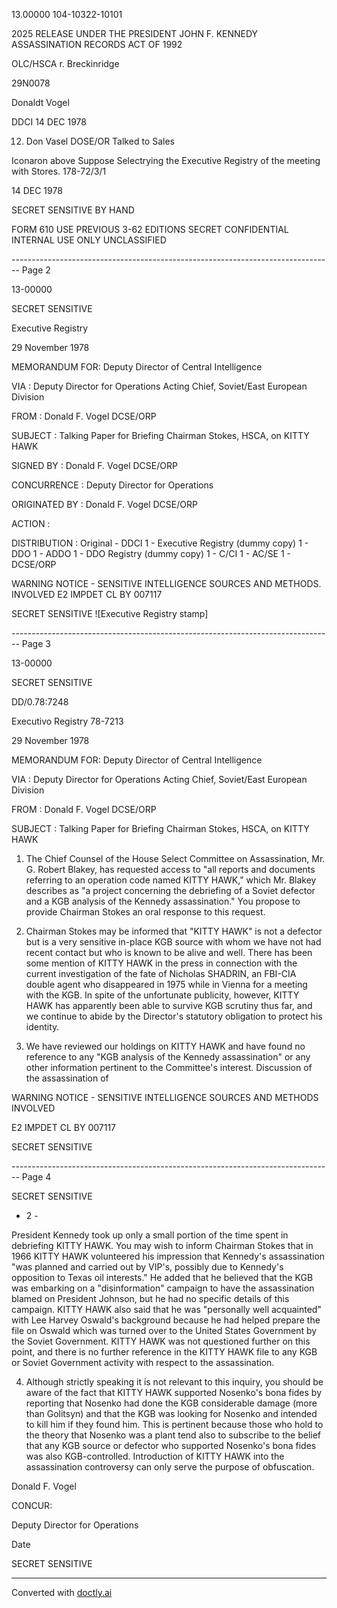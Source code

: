 13.00000
104-10322-10101

2025 RELEASE UNDER THE PRESIDENT JOHN F. KENNEDY ASSASSINATION RECORDS ACT OF 1992

OLC/HSCA
r. Breckinridge

29N0078

Donaldt Vogel

DDCI
14 DEC 1978

12. Don Vasel
    DOSE/OR Talked to Sales

Iconaron above
Suppose Selectrying the
Executive Registry of the meeting with Stores.
178-72/3/1

14 DEC 1978

SECRET SENSITIVE
BY HAND

FORM 610 USE PREVIOUS
3-62 EDITIONS
SECRET CONFIDENTIAL INTERNAL
USE ONLY UNCLASSIFIED


-------------------------------------------------------------------------------- Page 2

13-00000

SECRET SENSITIVE

Executive Registry

29 November 1978

MEMORANDUM FOR: Deputy Director of Central Intelligence

VIA : Deputy Director for Operations
Acting Chief, Soviet/East European Division

FROM : Donald F. Vogel
DCSE/ORP

SUBJECT : Talking Paper for Briefing Chairman Stokes,
HSCA, on KITTY HAWK

SIGNED BY : Donald F. Vogel
DCSE/ORP

CONCURRENCE : Deputy Director for Operations

ORIGINATED BY : Donald F. Vogel
DCSE/ORP

ACTION :

DISTRIBUTION : Original - DDCI
1 - Executive Registry (dummy copy)
1 - DDO
1 - ADDO
1 - DDO Registry (dummy copy)
1 - C/CI
1 - AC/SE
1 - DCSE/ORP

WARNING NOTICE - SENSITIVE INTELLIGENCE SOURCES AND METHODS.
INVOLVED E2 IMPDET CL BY 007117

SECRET SENSITIVE
![Executive Registry stamp]


-------------------------------------------------------------------------------- Page 3

13-00000

SECRET SENSITIVE

DD/0.78:7248

Executivo Registry
78-7213

29 November 1978

MEMORANDUM FOR: Deputy Director of Central Intelligence

VIA : Deputy Director for Operations
Acting Chief, Soviet/East European Division

FROM : Donald F. Vogel
DCSE/ORP

SUBJECT : Talking Paper for Briefing Chairman Stokes,
HSCA, on KITTY HAWK

1. The Chief Counsel of the House Select Committee on Assassination, Mr. G. Robert Blakey, has requested access to "all reports and documents referring to an operation code named KITTY HAWK," which Mr. Blakey describes as "a project concerning the debriefing of a Soviet defector and a KGB analysis of the Kennedy assassination." You propose to provide Chairman Stokes an oral response to this request.

2. Chairman Stokes may be informed that "KITTY HAWK" is not a defector but is a very sensitive in-place KGB source with whom we have not had recent contact but who is known to be alive and well. There has been some mention of KITTY HAWK in the press in connection with the current investigation of the fate of Nicholas SHADRIN, an FBI-CIA double agent who disappeared in 1975 while in Vienna for a meeting with the KGB. In spite of the unfortunate publicity, however, KITTY HAWK has apparently been able to survive KGB scrutiny thus far, and we continue to abide by the Director's statutory obligation to protect his identity.

3. We have reviewed our holdings on KITTY HAWK and have found no reference to any "KGB analysis of the Kennedy assassination" or any other information pertinent to the Committee's interest. Discussion of the assassination of

WARNING NOTICE - SENSITIVE INTELLIGENCE SOURCES AND METHODS INVOLVED

E2 IMPDET CL BY 007117

SECRET SENSITIVE


-------------------------------------------------------------------------------- Page 4

SECRET SENSITIVE

- 2 -

President Kennedy took up only a small portion of the time spent in debriefing KITTY HAWK. You may wish to inform Chairman Stokes that in 1966 KITTY HAWK volunteered his impression that Kennedy's assassination "was planned and carried out by VIP's, possibly due to Kennedy's opposition to Texas oil interests." He added that he believed that the KGB was embarking on a "disinformation" campaign to have the assassination blamed on President Johnson, but he had no specific details of this campaign. KITTY HAWK also said that he was "personally well acquainted" with Lee Harvey Oswald's background because he had helped prepare the file on Oswald which was turned over to the United States Government by the Soviet Government. KITTY HAWK was not questioned further on this point, and there is no further reference in the KITTY HAWK file to any KGB or Soviet Government activity with respect to the assassination.

4. Although strictly speaking it is not relevant to this inquiry, you should be aware of the fact that KITTY HAWK supported Nosenko's bona fides by reporting that Nosenko had done the KGB considerable damage (more than Golitsyn) and that the KGB was looking for Nosenko and intended to kill him if they found him. This is pertinent because those who hold to the theory that Nosenko was a plant tend also to subscribe to the belief that any KGB source or defector who supported Nosenko's bona fides was also KGB-controlled. Introduction of KITTY HAWK into the assassination controversy can only serve the purpose of obfuscation.

Donald F. Vogel

CONCUR:

Deputy Director for Operations

Date

SECRET SENSITIVE


---
Converted with [doctly.ai](https://doctly.ai)